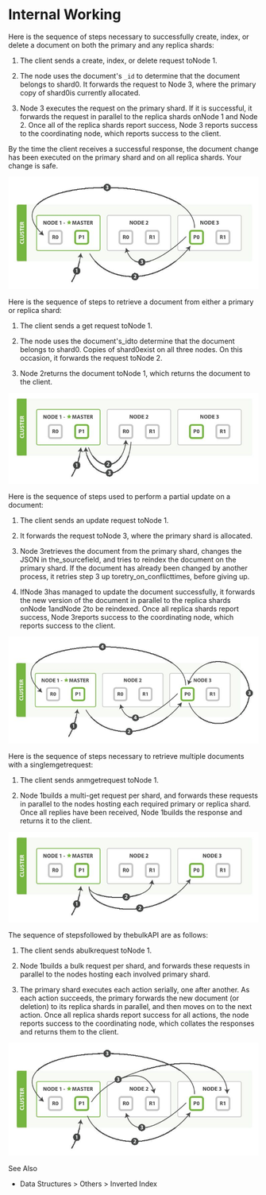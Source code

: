 # Internal Working

Here is the sequence of steps necessary to successfully create, index, or delete a document on both the primary and any replica shards:

1. The client sends a create, index, or delete request toNode 1.

2. The node uses the document's `_id` to determine that the document belongs to shard0. It forwards the request to Node 3, where the primary copy of shard0is currently allocated.

3. Node 3 executes the request on the primary shard. If it is successful, it forwards the request in parallel to the replica shards onNode 1 and Node 2. Once all of the replica shards report success, Node 3 reports success to the coordinating node, which reports success to the client.

By the time the client receives a successful response, the document change has been executed on the primary shard and on all replica shards. Your change is safe.

![image](../../media/Technologies-Elasticsearch-Internal-Working-image1.jpg)

Here is the sequence of steps to retrieve a document from either a primary or replica shard:

1. The client sends a get request toNode 1.

2. The node uses the document's_idto determine that the document belongs to shard0. Copies of shard0exist on all three nodes. On this occasion, it forwards the request toNode 2.

3. Node 2returns the document toNode 1, which returns the document to the client.

![image](../../media/Technologies-Elasticsearch-Internal-Working-image2.jpg)

Here is the sequence of steps used to perform a partial update on a document:

1. The client sends an update request toNode 1.

2. It forwards the request toNode 3, where the primary shard is allocated.

3. Node 3retrieves the document from the primary shard, changes the JSON in the_sourcefield, and tries to reindex the document on the primary shard. If the document has already been changed by another process, it retries step 3 up toretry_on_conflicttimes, before giving up.

4. IfNode 3has managed to update the document successfully, it forwards the new version of the document in parallel to the replica shards onNode 1andNode 2to be reindexed. Once all replica shards report success, Node 3reports success to the coordinating node, which reports success to the client.

![image](../../media/Technologies-Elasticsearch-Internal-Working-image3.jpg)

Here is the sequence of steps necessary to retrieve multiple documents with a singlemgetrequest:

1. The client sends anmgetrequest toNode 1.

2. Node 1builds a multi-get request per shard, and forwards these requests in parallel to the nodes hosting each required primary or replica shard. Once all replies have been received, Node 1builds the response and returns it to the client.

![image](../../media/Technologies-Elasticsearch-Internal-Working-image4.jpg)

The sequence of stepsfollowed by thebulkAPI are as follows:

1. The client sends abulkrequest toNode 1.

2. Node 1builds a bulk request per shard, and forwards these requests in parallel to the nodes hosting each involved primary shard.

3. The primary shard executes each action serially, one after another. As each action succeeds, the primary forwards the new document (or deletion) to its replica shards in parallel, and then moves on to the next action. Once all replica shards report success for all actions, the node reports success to the coordinating node, which collates the responses and returns them to the client.

![image](../../media/Technologies-Elasticsearch-Internal-Working-image5.jpg)

See Also

- Data Structures > Others > Inverted Index

